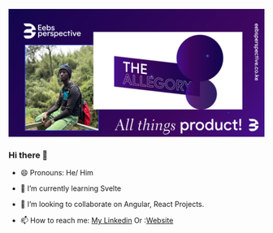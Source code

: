 
![alt text](GITLAB_COVER@4x.png)



### Hi there 👋
- 😄 Pronouns: He/ Him

- 🌱 I’m currently learning Svelte
- 👯 I’m looking to collaborate on Angular, React Projects.
- 📫 How to reach me: [My Linkedin](https://www.linkedin.com/in/ibrahim-muktaresq/)
                 Or :[Website](https://eebsperspective.co.ke/)

<!--
**eebsperspective/eebsperspective** is a ✨ _special_ ✨ repository because its `README.md` (this file) appears on your GitHub profile.

Here are some ideas to get you started:
- 😄 Pronouns: ...
- ⚡ Fun fact: ...
-->
